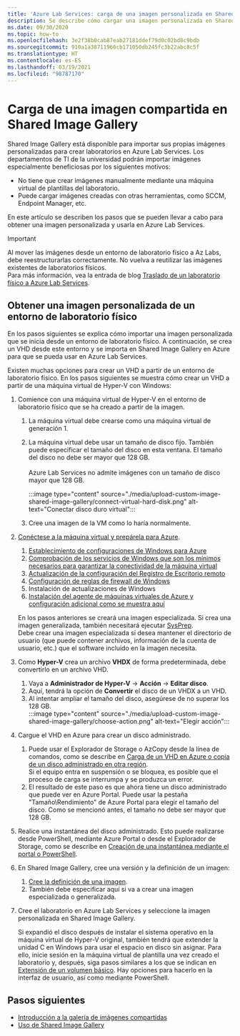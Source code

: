 ```yaml
---
title: 'Azure Lab Services: carga de una imagen personalizada en Shared Image Gallery'
description: Se describe cómo cargar una imagen personalizada en Shared Image Gallery. Los departamentos de TI de la universidad podrán importar imágenes especialmente beneficiosas.
ms.date: 09/30/2020
ms.topic: how-to
ms.openlocfilehash: 3e2f38b0cab87eab27181ddef79d0c02bd8c9bdb
ms.sourcegitcommit: 910a1a38711966cb171050db245fc3b22abc8c5f
ms.translationtype: HT
ms.contentlocale: es-ES
ms.lasthandoff: 03/19/2021
ms.locfileid: "98787170"
---
```

# <a name="upload-a-custom-image-to-shared-image-gallery"></a>Carga de una imagen compartida en Shared Image Gallery

Shared Image Gallery está disponible para importar sus propias imágenes personalizadas para crear laboratorios en Azure Lab Services. Los departamentos de TI de la universidad podrán importar imágenes especialmente beneficiosas por los siguientes motivos: 

* No tiene que crear imágenes manualmente mediante una máquina virtual de plantillas del laboratorio.
* Puede cargar imágenes creadas con otras herramientas, como SCCM, Endpoint Manager, etc.

En este artículo se describen los pasos que se pueden llevar a cabo para obtener una imagen personalizada y usarla en Azure Lab Services. 

> [!IMPORTANT]
> Al mover las imágenes desde un entorno de laboratorio físico a Az Labs, debe reestructurarlas correctamente. No vuelva a reutilizar las imágenes existentes de laboratorios físicos. <br/>Para más información, vea la entrada de blog [Traslado de un laboratorio físico a Azure Lab Services](https://techcommunity.microsoft.com/t5/azure-lab-services/moving-from-a-physical-lab-to-azure-lab-services/ba-p/1654931).

## <a name="bring-custom-image-from-a-physical-lab-environment"></a>Obtener una imagen personalizada de un entorno de laboratorio físico

En los pasos siguientes se explica cómo importar una imagen personalizada que se inicia desde un entorno de laboratorio físico. A continuación, se crea un VHD desde este entorno y se importa en Shared Image Gallery en Azure para que se pueda usar en Azure Lab Services.

Existen muchas opciones para crear un VHD a partir de un entorno de laboratorio físico. En los pasos siguientes se muestra cómo crear un VHD a partir de una máquina virtual de Hyper-V con Windows:

1. Comience con una máquina virtual de Hyper-V en el entorno de laboratorio físico que se ha creado a partir de la imagen.
    1. La máquina virtual debe crearse como una máquina virtual de generación 1.
    1. La máquina virtual debe usar un tamaño de disco fijo. También puede especificar el tamaño del disco en esta ventana. El tamaño del disco no debe ser mayor que 128 GB.<br/>    
    Azure Lab Services no admite imágenes con un tamaño de disco mayor que 128 GB. 
       
        :::image type="content" source="./media/upload-custom-image-shared-image-gallery/connect-virtual-hard-disk.png" alt-text="Conectar disco duro virtual":::   
    1. Cree una imagen de la VM como lo haría normalmente.
1. [Conéctese a la máquina virtual y prepárela para Azure](../virtual-machines/windows/prepare-for-upload-vhd-image.md).
    1. [Establecimiento de configuraciones de Windows para Azure](../virtual-machines/windows/prepare-for-upload-vhd-image.md#set-windows-configurations-for-azure)
    1. [Comprobación de los servicios de Windows que son los mínimos necesarios para garantizar la conectividad de la máquina virtual](../virtual-machines/windows/prepare-for-upload-vhd-image.md#check-the-windows-services)
    1. [Actualización de la configuración del Registro de Escritorio remoto](../virtual-machines/windows/prepare-for-upload-vhd-image.md#update-remote-desktop-registry-settings)
    1. [Configuración de reglas de firewall de Windows](../virtual-machines/windows/prepare-for-upload-vhd-image.md#configure-windows-firewall-rules)
    1. Instalación de actualizaciones de Windows
    1. [Instalación del agente de máquinas virtuales de Azure y configuración adicional como se muestra aquí](../virtual-machines/windows/prepare-for-upload-vhd-image.md#complete-the-recommended-configurations) 
    
    En los pasos anteriores se creará una imagen especializada. Si crea una imagen generalizada, también necesitará ejecutar [SysPrep](../virtual-machines/windows/prepare-for-upload-vhd-image.md#determine-when-to-use-sysprep). <br/>
        Debe crear una imagen especializada si desea mantener el directorio de usuario (que puede contener archivos, información de la cuenta de usuario, etc.) que el software incluido en la imagen necesita.
1. Como **Hyper-V** crea un archivo **VHDX** de forma predeterminada, debe convertirlo en un archivo VHD.
    1. Vaya a **Administrador de Hyper-V** -> **Acción** -> **Editar disco**.
    1. Aquí, tendrá la opción de **Convertir** el disco de un VHDX a un VHD.
    1. Al intentar ampliar el tamaño del disco, asegúrese de no superar los 128 GB.        
        :::image type="content" source="./media/upload-custom-image-shared-image-gallery/choose-action.png" alt-text="Elegir acción":::   
1. Cargue el VHD en Azure para crear un disco administrado.
    1. Puede usar el Explorador de Storage o AzCopy desde la línea de comandos, como se describe en [Carga de un VHD en Azure o copia de un disco administrado en otra región](../virtual-machines/windows/disks-upload-vhd-to-managed-disk-powershell.md).        
    Si el equipo entra en suspensión o se bloquea, es posible que el proceso de carga se interrumpa y se produzca un error.
    1. El resultado de este paso es que ahora tiene un disco administrado que puede ver en Azure Portal. 
        Puede usar la pestaña "Tamaño\Rendimiento" de Azure Portal para elegir el tamaño del disco. Como se mencionó antes, el tamaño no debe ser mayor que 128 GB.
1. Realice una instantánea del disco administrado.
    Esto puede realizarse desde PowerShell, mediante Azure Portal o desde el Explorador de Storage, como se describe en [Creación de una instantánea mediante el portal o PowerShell](../virtual-machines/windows/snapshot-copy-managed-disk.md).
1. En Shared Image Gallery, cree una versión y la definición de un imagen:
    1. [Cree la definición de una imagen](../virtual-machines/windows/shared-images-portal.md#create-an-image-definition).
    1. También debe especificar aquí si va a crear una imagen especializada o generalizada.
1. Cree el laboratorio en Azure Lab Services y seleccione la imagen personalizada en Shared Image Gallery.

    Si expandió el disco después de instalar el sistema operativo en la máquina virtual de Hyper-V original, también tendrá que extender la unidad C en Windows para usar el espacio en disco sin asignar. Para ello, inicie sesión en la máquina virtual de plantilla una vez creado el laboratorio y, después, siga pasos similares a los que se indican en [Extensión de un volumen básico](/windows-server/storage/disk-management/extend-a-basic-volume). Hay opciones para hacerlo en la interfaz de usuario, así como mediante PowerShell.

## <a name="next-steps"></a>Pasos siguientes

* [Introducción a la galería de imágenes compartidas](../virtual-machines/shared-image-galleries.md)
* [Uso de Shared Image Gallery](how-to-use-shared-image-gallery.md)